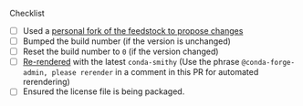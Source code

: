 <!--
Thank you for your pull request.
Below are a few things we ask you kindly to self-check before getting a review. Remove checks that are not relevant.
-->

Checklist
* [ ] Used a [personal fork of the feedstock to propose changes](https://conda-forge.org/docs/maintainer/updating_pkgs.html#forking-and-pull-requests)
* [ ] Bumped the build number (if the version is unchanged)
* [ ] Reset the build number to `0` (if the version changed)
* [ ] [Re-rendered]( https://conda-forge.org/docs/maintainer/updating_pkgs.html#rerendering-feedstocks ) with the latest `conda-smithy` (Use the phrase <code>@<space/>conda-forge-admin, please rerender</code> in a comment in this PR for automated rerendering)
* [ ] Ensured the license file is being packaged.
